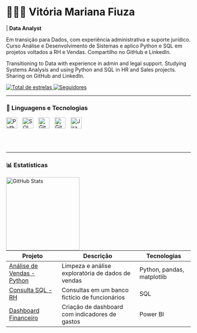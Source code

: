 # 👩🏻‍💻 Vitória Mariana Fiuza

 | **Data Analyst**

Em transição para Dados, com experiência administrativa e suporte jurídico. Curso Análise e Desenvolvimento de Sistemas e aplico Python e SQL em projetos voltados a RH e Vendas. Compartilho no GitHub e LinkedIn.

Transitioning to Data with experience in admin and legal support. Studying Systems Analysis and using Python and SQL in HR and Sales projects. Sharing on GitHub and LinkedIn.

<p align="left">
    <a href="https://github.com/VitoriaFiuza?tab=repositories&sort=stargazers">
        <img 
            alt="Total de estrelas" 
            title="Total de estrelas GitHub" 
            src="https://custom-icon-badges.demolab.com/github/stars/VitoriaFiuza?color=55960c&style=for-the-badge&labelColor=488207&logo=star&label=estrelas"
        />
    </a>
    <a href="https://github.com/VitoriaFiuza?tab=followers">
        <img 
            alt="Seguidores" 
            title="Me siga no GitHub" 
            src="https://custom-icon-badges.demolab.com/github/followers/VitoriaFiuza?color=236ad3&labelColor=1155ba&style=for-the-badge&logo=github&label=Seguidores&logoColor=white"
        />
    </a>
</p>

---

### 🤖 Linguagens e Tecnologias

<img 
  src="https://cdn.jsdelivr.net/gh/devicons/devicon@latest/icons/python/python-original.svg" 
  alt="Python" 
  title="Python" 
  width="30px" 
  style="padding-right: 10px;" 
/>
<img 
  src="https://cdn.jsdelivr.net/gh/devicons/devicon@latest/icons/mysql/mysql-original.svg" 
  alt="SQL" 
  title="SQL" 
  width="30px" 
  style="padding-right: 10px;" 
/>
<img 
  src="https://cdn.jsdelivr.net/gh/devicons/devicon@latest/icons/git/git-original.svg" 
  alt="Git" 
  title="Git" 
  width="30px" 
  style="padding-right: 10px;" 
/>
<img 
  src="https://cdn.jsdelivr.net/gh/devicons/devicon@latest/icons/github/github-original.svg" 
  alt="GitHub" 
  title="GitHub" 
  width="30px" 
  style="padding-right: 10px;" 
/>
<img 
  src="https://cdn.jsdelivr.net/gh/devicons/devicon@latest/icons/jira/jira-original.svg" 
  alt="Jira" 
  title="Jira" 
  width="30px" 
  style="padding-right: 10px;" 
/>

<br clear="all" />
<br />


---

### 📊 Estatísticas
<p>
  <img 
    align="left" 
    alt="GitHub Stats" 
    height="200" 
    style="padding-right: 10px;" 
    src="https://github-readme-stats.vercel.app/api?username=VitoriaFiuza&show_icons=true&theme=tokyonight&include_all_commits=true&locale=pt-br" 
  />
</p>


| Projeto | Descrição | Tecnologias |
|--------|-----------|-------------|
| [Análise de Vendas - Python](https://github.com/VitoriaFiuza/Analise-de-vendas-phyton) | Limpeza e análise exploratória de dados de vendas | Python, pandas, matplotlib |
| [Consulta SQL - RH](https://github.com/VitoriaFiuza/Consulta-SQL-RH) | Consultas em um banco fictício de funcionários | SQL |
| [Dashboard Financeiro](projetos/dashboard-financas) | Criação de dashboard com indicadores de gastos | Power BI |
